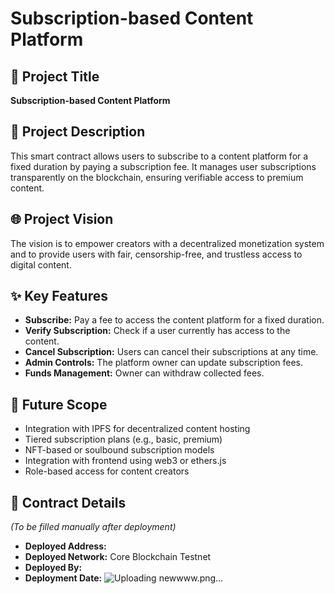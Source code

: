 # Subscription-based Content Platform

## 📌 Project Title
**Subscription-based Content Platform**

## 📃 Project Description
This smart contract allows users to subscribe to a content platform for a fixed duration by paying a subscription fee. It manages user subscriptions transparently on the blockchain, ensuring verifiable access to premium content.

## 🌐 Project Vision
The vision is to empower creators with a decentralized monetization system and to provide users with fair, censorship-free, and trustless access to digital content.

## ✨ Key Features
- **Subscribe:** Pay a fee to access the content platform for a fixed duration.
- **Verify Subscription:** Check if a user currently has access to the content.
- **Cancel Subscription:** Users can cancel their subscriptions at any time.
- **Admin Controls:** The platform owner can update subscription fees.
- **Funds Management:** Owner can withdraw collected fees.

## 🚀 Future Scope
- Integration with IPFS for decentralized content hosting
- Tiered subscription plans (e.g., basic, premium)
- NFT-based or soulbound subscription models
- Integration with frontend using web3 or ethers.js
- Role-based access for content creators

## 📝 Contract Details
*(To be filled manually after deployment)*
- **Deployed Address:** 
- **Deployed Network:** Core Blockchain Testnet
- **Deployed By:** 
- **Deployment Date:** 
![Uploading newwww.png…]()
